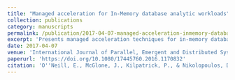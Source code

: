 ```yaml
---
title: "Managed acceleration for In-Memory database analytic workloads"
collection: publications
category: manuscripts
permalink: /publication/2017-04-07-managed-acceleration-inmemory-database-workloads
excerpt: 'Presents managed acceleration techniques for in-memory database analytic workloads to improve query performance and resource utilization in database management systems.'
date: 2017-04-07
venue: 'International Journal of Parallel, Emergent and Distributed Systems'
paperurl: 'https://doi.org/10.1080/17445760.2016.1170832'
citation: 'O''Neill, E., McGlone, J., Kilpatrick, P., & Nikolopoulos, D. (2017). &quot;Managed acceleration for In-Memory database analytic workloads.&quot; <i>International Journal of Parallel, Emergent and Distributed Systems</i>, 32(4), 406-427. https://doi.org/10.1080/17445760.2016.1170832'
---
```

